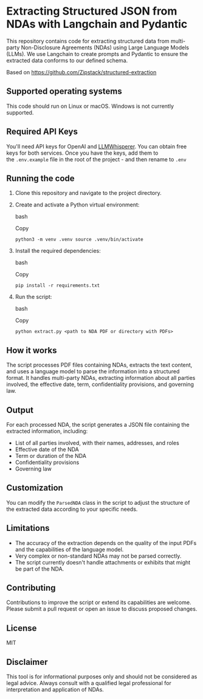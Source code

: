 Extracting Structured JSON from NDAs with Langchain and Pydantic
============================================================================

This repository contains code for extracting structured data from multi-party Non-Disclosure Agreements (NDAs) using Large Language Models (LLMs). We use Langchain to create prompts and Pydantic to ensure the extracted data conforms to our defined schema.

Based on https://github.com/Zipstack/structured-extraction

Supported operating systems
---------------------------

This code should run on Linux or macOS. Windows is not currently supported.

Required API Keys
-----------------

You'll need API keys for OpenAI and [LLMWhisperer](https://unstract.com/llmwhisperer/). You can obtain free keys for both services. Once you have the keys, add them to the `.env.example` file in the root of the project - and then rename to `.env`

Running the code
----------------

1.  Clone this repository and navigate to the project directory.
2.  Create and activate a Python virtual environment:

    bash

    Copy

    `python3 -m venv .venv
    source .venv/bin/activate`

3.  Install the required dependencies:

    bash

    Copy

    `pip install -r requirements.txt`

4.  Run the script:

    bash

    Copy

    `python extract.py <path to NDA PDF or directory with PDFs>`

How it works
------------

The script processes PDF files containing NDAs, extracts the text content, and uses a language model to parse the information into a structured format. It handles multi-party NDAs, extracting information about all parties involved, the effective date, term, confidentiality provisions, and governing law.

Output
------

For each processed NDA, the script generates a JSON file containing the extracted information, including:

-   List of all parties involved, with their names, addresses, and roles
-   Effective date of the NDA
-   Term or duration of the NDA
-   Confidentiality provisions
-   Governing law

Customization
-------------

You can modify the `ParsedNDA` class in the script to adjust the structure of the extracted data according to your specific needs.

Limitations
-----------

-   The accuracy of the extraction depends on the quality of the input PDFs and the capabilities of the language model.
-   Very complex or non-standard NDAs may not be parsed correctly.
-   The script currently doesn't handle attachments or exhibits that might be part of the NDA.

Contributing
------------

Contributions to improve the script or extend its capabilities are welcome. Please submit a pull request or open an issue to discuss proposed changes.

License
-------

MIT

Disclaimer
----------

This tool is for informational purposes only and should not be considered as legal advice. Always consult with a qualified legal professional for interpretation and application of NDAs.